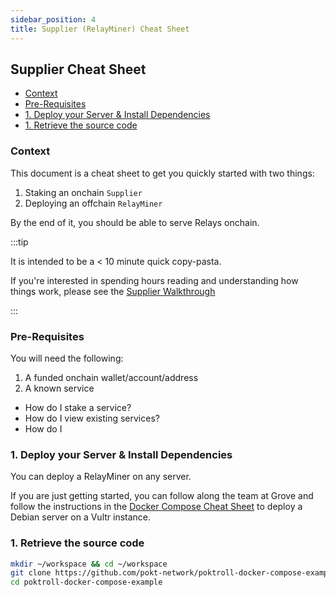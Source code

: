 ```yaml
---
sidebar_position: 4
title: Supplier (RelayMiner) Cheat Sheet
---
```


## Supplier Cheat Sheet <!-- omit in toc -->

- [Context](#context)
- [Pre-Requisites](#pre-requisites)
- [1. Deploy your Server \& Install Dependencies](#1-deploy-your-server--install-dependencies)
- [1. Retrieve the source code](#1-retrieve-the-source-code)

### Context

This document is a cheat sheet to get you quickly started with two things:

1. Staking an onchain `Supplier`
2. Deploying an offchain `RelayMiner`

By the end of it, you should be able to serve Relays onchain.

:::tip

It is intended to be a < 10 minute quick copy-pasta.

If you're interested in spending hours reading and understanding how things work,
please see the [Supplier Walkthrough](./../run_a_node/supplier_walkthrough.md)

:::

### Pre-Requisites

You will need the following:

1. A funded onchain wallet/account/address
2. A known service

- How do I stake a service?
- How do I view existing services?
- How do I

### 1. Deploy your Server & Install Dependencies

You can deploy a RelayMiner on any server.

If you are just getting started, you can follow along the team at Grove and follow
the instructions in the [Docker Compose Cheat Sheet](./docker_compose_debian_cheatsheet#deploy-your-server)
to deploy a Debian server on a Vultr instance.

### 1. Retrieve the source code

```bash
mkdir ~/workspace && cd ~/workspace
git clone https://github.com/pokt-network/poktroll-docker-compose-example.git
cd poktroll-docker-compose-example
```
